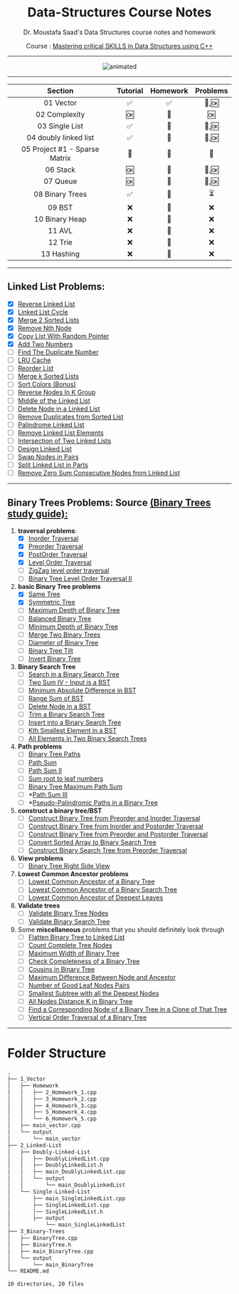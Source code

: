 <div align="center">

# Data-Structures Course Notes

Dr. Moustafa Saad's Data Structures course notes and homework

Course : [Mastering critical SKILLS in Data Structures using C++](https://www.udemy.com/course/dscpp-skills/)

------

<p align="center">
  <img src="https://i.pinimg.com/originals/fc/21/16/fc2116fb21de12a62d4b36c31bbb1e6f.gif" alt="animated" />
</p>

------
</div>


<div align="center">

|            Section            |         Tutorial         |      Homework      |         Problems         |
| :---------------------------: | :----------------------: | :----------------: | :----------------------: |
|           01 Vector           |    :white_check_mark:    | :white_check_mark: |      :repeat:,:ok:       |
|         02 Complexity         |           :ok:           |  :no_entry_sign:   |           :ok:           |
|        03 Single List         |    :white_check_mark:    |  :no_entry_sign:   |      :repeat:,:ok:       |
|     04 doubly linked list     |    :white_check_mark:    |  :no_entry_sign:   |      :repeat:,:ok:       |
| 05 Project #1 - Sparse Matrix |     :no_entry_sign:      |  :no_entry_sign:   |     :no_entry_sign:      |
|           06 Stack            |           :ok:           |  :no_entry_sign:   |      :repeat:,:ok:       |
|           07 Queue            |           :ok:           |  :no_entry_sign:   |      :repeat:,:ok:       |
|        08 Binary Trees        |    :white_check_mark:    |  :no_entry_sign:   | :hourglass_flowing_sand: |
|            09 BST             |           :x:            |  :no_entry_sign:   |           :x:            |
|        10 Binary Heap         |           :x:            |  :no_entry_sign:   |           :x:            |
|            11 AVL             |           :x:            |  :no_entry_sign:   |           :x:            |
|            12 Trie            |           :x:            |  :no_entry_sign:   |           :x:            |
|          13 Hashing           |           :x:            |  :no_entry_sign:   |           :x:            |

</div>

----
## Linked List Problems: 
- [x] [Reverse Linked List](https://leetcode.com/problems/reverse-linked-list/)
- [x] [Linked List Cycle](https://leetcode.com/problems/linked-list-cycle/)
- [x] [Merge 2 Sorted Lists](https://leetcode.com/problems/merge-two-sorted-lists/)
- [x] [Remove Nth Node](https://leetcode.com/problems/remove-nth-node-from-end-of-list/)
- [x] [Copy List With Random Pointer](https://leetcode.com/problems/copy-list-with-random-pointer/)
- [x] [Add Two Numbers](https://leetcode.com/problems/add-two-numbers/)
- [ ] [Find The Duplicate Number](https://leetcode.com/problems/find-the-duplicate-number/)
- [ ] [LRU Cache](https://leetcode.com/problems/lru-cache/)
- [ ] [Reorder List](https://leetcode.com/problems/reorder-list/)
- [ ] [Merge k Sorted Lists](https://leetcode.com/problems/merge-k-sorted-lists/)
- [ ] [Sort Colors (Bonus)](https://leetcode.com/problems/sort-colors/)
- [ ] [Reverse Nodes In K Group](https://leetcode.com/problems/reverse-nodes-in-k-group/)
- [ ] [Middle of the Linked List](https://leetcode.com/problems/middle-of-the-linked-list/)
- [ ] [Delete Node in a Linked List](https://leetcode.com/problems/delete-node-in-a-linked-list/)
- [ ] [Remove Duplicates from Sorted List](https://leetcode.com/problems/remove-duplicates-from-sorted-list/)
- [ ] [Palindrome Linked List](https://leetcode.com/problems/palindrome-linked-list/)
- [ ] [Remove Linked List Elements](https://leetcode.com/problems/remove-linked-list-elements)
- [ ] [Intersection of Two Linked Lists](https://leetcode.com/problems/intersection-of-two-linked-lists)
- [ ] [Design Linked List](https://leetcode.com/problems/design-linked-list)
- [ ] [Swap Nodes in Pairs](https://leetcode.com/problems/swap-nodes-in-pairs)
- [ ] [Split Linked List in Parts](https://leetcode.com/problems/split-linked-list-in-parts)
- [ ] [Remove Zero Sum Consecutive Nodes from Linked List](https://leetcode.com/problems/remove-zero-sum-consecutive-nodes-from-linked-list)
----
## Binary Trees Problems: Source [(Binary Trees study guide): ](https://leetcode.com/discuss/study-guide/1212004/binary-trees-study-guide)

1. **traversal problems**:
   - [x] [Inorder Traversal](https://leetcode.com/problems/binary-tree-inorder-traversal)
   - [x] [Preorder Traversal](https://leetcode.com/problems/binary-tree-preorder-traversal)
   - [x] [PostOrder Traversal](https://leetcode.com/problems/binary-tree-postorder-traversal)
   - [x] [Level Order Traversal](https://leetcode.com/problems/binary-tree-level-order-traversal)
   - [ ] [ZigZag level order traversal](https://leetcode.com/problems/binary-tree-zigzag-level-order-traversal/)
   - [ ] [Binary Tree Level Order Traversal II](https://leetcode.com/problems/binary-tree-level-order-traversal-ii/)
2. **basic Binary Tree problems**
   - [x] [Same Tree](https://leetcode.com/problems/same-tree/)
   - [x] [Symmetric Tree](https://leetcode.com/problems/symmetric-tree/)
   - [ ] [Maximum Depth of Binary Tree](https://leetcode.com/problems/maximum-depth-of-binary-tree/)
   - [ ] [Balanced Binary Tree](https://leetcode.com/problems/balanced-binary-tree/)
   - [ ] [Minimum Depth of Binary Tree](https://leetcode.com/problems/minimum-depth-of-binary-tree/)
   - [ ] [Merge Two Binary Trees](https://leetcode.com/problems/merge-two-binary-trees)
   - [ ] [Diameter of Binary Tree](https://leetcode.com/problems/diameter-of-binary-tree/)
   - [ ] [Binary Tree Tilt](https://leetcode.com/problems/binary-tree-tilt)
   - [ ] [Invert Binary Tree](https://leetcode.com/problems/invert-binary-tree/)
3. **Binary Search Tree**
   - [ ] [Search in a Binary Search Tree](https://leetcode.com/problems/search-in-a-binary-search-tree)
   - [ ] [Two Sum IV - Input is a BST](https://leetcode.com/problems/two-sum-iv-input-is-a-bst/)
   - [ ] [Minimum Absolute Difference in BST](https://leetcode.com/problems/minimum-absolute-difference-in-bst/)
   - [ ] [Range Sum of BST](https://leetcode.com/problems/range-sum-of-bst/)
   - [ ] [Delete Node in a BST](https://leetcode.com/problems/delete-node-in-a-bst/)
   - [ ] [Trim a Binary Search Tree](https://leetcode.com/problems/trim-a-binary-search-tree)
   - [ ] [Insert into a Binary Search Tree](https://leetcode.com/problems/insert-into-a-binary-search-tree)
   - [ ] [Kth Smallest Element in a BST](https://leetcode.com/problems/kth-smallest-element-in-a-bst)
   - [ ] [All Elements in Two Binary Search Trees](https://leetcode.com/problems/all-elements-in-two-binary-search-trees)
4. **Path problems**
   - [ ] [Binary Tree Paths](https://leetcode.com/problems/binary-tree-paths/)
   - [ ] [Path Sum](https://leetcode.com/problems/path-sum)
   - [ ] [Path Sum II](https://leetcode.com/problems/path-sum-ii)
   - [ ] [Sum root to leaf numbers](https://leetcode.com/problems/sum-root-to-leaf-numbers/)
   - [ ] [Binary Tree Maximum Path Sum](https://leetcode.com/problems/binary-tree-maximum-path-sum/)
   - [ ] *[Path Sum III](https://leetcode.com/problems/path-sum-iii)
   - [ ] *[Pseudo-Palindromic Paths in a Binary Tree](https://leetcode.com/problems/pseudo-palindromic-paths-in-a-binary-tree)
5. **construct a binary tree/BST**
   - [ ] [Construct Binary Tree from Preorder and Inorder Traversal](https://leetcode.com/problems/construct-binary-tree-from-preorder-and-inorder-traversal)
   - [ ] [Construct Binary Tree from Inorder and Postorder Traversal](https://leetcode.com/problems/construct-binary-tree-from-inorder-and-postorder-traversal)
   - [ ] [Construct Binary Tree from Preorder and Postorder Traversal](https://leetcode.com/problems/construct-binary-tree-from-preorder-and-postorder-traversal)
   - [ ] [Convert Sorted Array to Binary Search Tree](https://leetcode.com/problems/convert-sorted-array-to-binary-search-tree)
   - [ ] [Construct Binary Search Tree from Preorder Traversal](https://leetcode.com/problems/construct-binary-search-tree-from-preorder-traversal)
6. **View problems**
   - [ ] [Binary Tree Right Side View](https://leetcode.com/problems/binary-tree-right-side-view)
7. **Lowest Common Ancestor problems**
   - [ ] [Lowest Common Ancestor of a Binary Tree](https://leetcode.com/problems/lowest-common-ancestor-of-a-binary-tree)
   - [ ] [Lowest Common Ancestor of a Binary Search Tree](https://leetcode.com/problems/lowest-common-ancestor-of-a-binary-search-tree)
   - [ ] [Lowest Common Ancestor of Deepest Leaves](https://leetcode.com/problems/lowest-common-ancestor-of-deepest-leaves)
8. **Validate trees**
   - [ ] [Validate Binary Tree Nodes](https://leetcode.com/problems/validate-binary-tree-nodes/)
   - [ ] [Validate Binary Search Tree](https://leetcode.com/problems/validate-binary-search-tree/)
9. Some **miscellaneous** problems that you should definitely look through
   - [ ] [Flatten Binary Tree to Linked List](https://leetcode.com/problems/flatten-binary-tree-to-linked-list)
   - [ ] [Count Complete Tree Nodes](https://leetcode.com/problems/count-complete-tree-nodes/)
   - [ ] [Maximum Width of Binary Tree](https://leetcode.com/problems/maximum-width-of-binary-tree)
   - [ ] [Check Completeness of a Binary Tree](https://leetcode.com/problems/check-completeness-of-a-binary-tree)
   - [ ] [Cousins in Binary Tree](https://leetcode.com/problems/cousins-in-binary-tree)
   - [ ] [Maximum Difference Between Node and Ancestor](https://leetcode.com/problems/maximum-difference-between-node-and-ancestor)
   - [ ] [Number of Good Leaf Nodes Pairs](https://leetcode.com/problems/number-of-good-leaf-nodes-pairs)
   - [ ] [Smallest Subtree with all the Deepest Nodes](https://leetcode.com/problems/smallest-subtree-with-all-the-deepest-nodes/)
   - [ ] [All Nodes Distance K in Binary Tree](https://leetcode.com/problems/all-nodes-distance-k-in-binary-tree/)
   - [ ] [Find a Corresponding Node of a Binary Tree in a Clone of That Tree](https://leetcode.com/problems/find-a-corresponding-node-of-a-binary-tree-in-a-clone-of-that-tree/)
   - [ ] [Vertical Order Traversal of a Binary Tree](https://leetcode.com/problems/vertical-order-traversal-of-a-binary-tree/)

---



# Folder Structure

```md
.
├── 1_Vector
│   ├── Homework
│   │   ├── 2_Homework_1.cpp
│   │   ├── 3_Homework_2.cpp
│   │   ├── 4_Homework_3.cpp
│   │   ├── 5_Homework_4.cpp
│   │   └── 6_Homework_5.cpp
│   ├── main_vector.cpp
│   └── output
│       └── main_vector
├── 2_Linked-List
│   ├── Doubly-Linked-List
│   │   ├── DoublyLinkedList.cpp
│   │   ├── DoublyLinkedList.h
│   │   ├── main_DoublyLinkedList.cpp
│   │   └── output
│   │       └── main_DoublyLinkedList
│   └── Single-Linked-List
│       ├── main_SingleLinkedList.cpp
│       ├── SingleLinkedList.cpp
│       │── SingleLinkedList.h
│       ├── output
│           └── main_SingleLinkedList
├── 3_Binary-Trees
│   ├── BinaryTree.cpp
│   ├── BinaryTree.h
│   ├── main_BinaryTree.cpp
│   └── output
│       └── main_BinaryTree
└── README.md

10 directories, 20 files
```
